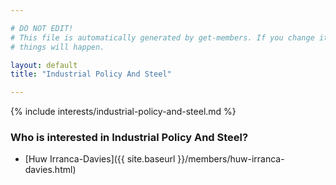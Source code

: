 ```yaml
---

# DO NOT EDIT!
# This file is automatically generated by get-members. If you change it, bad
# things will happen.

layout: default
title: "Industrial Policy And Steel"

---
```


{% include interests/industrial-policy-and-steel.md %}

### Who is interested in Industrial Policy And Steel?


* [Huw Irranca-Davies]({{ site.baseurl }}/members/huw-irranca-davies.html)
